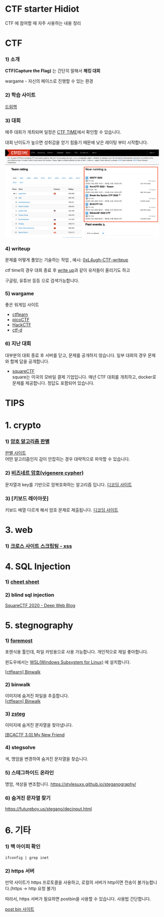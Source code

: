 # CTF starter Hidiot

CTF 에 참여할 때 자주 사용하는 내용 정리

# CTF
### 1) 소개
**CTF(Capture the Flag)** 는 간단히 말해서 **해킹 대회**

wargame - 자신의 페이스로 진행할 수 있는 환경

### 2) 학습 사이트
[드림핵](https://dreamhack.io/)

### 3) 대회
매주 대회가 개최되며 일정은 [CTF TIME](https://ctftime.org/)에서 확인할 수 있습니다.

대회 난이도가 높으면 성취감을 얻기 힘들기 때문에 낮은 레이팅 부터 시작합니다.

![cover](./images/ctftime.png)

### 4) writeup
문제를 어떻게 풀었는 기술하는 작업
, 예시: [0xL4ugh-CTF-writeup](https://velog.io/@skyepodium/0xL4ugh-CTF-writeup)

ctf time의 경우 대회 종료 후 [write up](https://ctftime.org/event/1660/tasks/)과 같이 유저들이 올리기도 하고

구글링, 유튜브 등등 으로 검색가능합니다.


### 5) wargame
좋은 워게임 사이트
- [ctflearn](https://ctflearn.com/)
- [picoCTF](https://picoctf.org/)
- [HackCTF](https://ctf.j0n9hyun.xyz/)
- [ctf-d](http://ctf-d.com/)

### 6) 지난 대회
대부분의 대회 종료 후 서버를 닫고, 문제를 공개하지 않습니다. 일부 대회의 경우 문제와 함께 답을 공개합니다.

- [squareCTF](https://squarectf.com/)   
    square는 미국의 모바일 결제 기업입니다. 매년 CTF 대회를 개최하고, docker로 문제를 제공합니다. 정답도 포함되어 있습니다.

# TIPS
# 1. crypto
### 1) [암호 알고리즘 판별](https://github.com/skyepodium/ctf-starter-hidiot/blob/main/crypto/cipher-identifier.md)
[판별 사이트](https://www.dcode.fr/cipher-identifier)   
어떤 알고리즘인지 감이 안잡히는 경우 대략적으로 파악할 수 있습니다.   

### 2) [비즈네르 암호(vigenere cypher)](https://github.com/skyepodium/ctf-starter-hidiot/blob/main/crypto/vigenere.md)
문자열과 key를 기반으로 암복호화하는 알고리즘 입니다.
[디코딩 사이트](https://gchq.github.io/CyberChef/#recipe=Vigen%C3%A8re_Decode('blorpy')&input=Z3dveHtSZ3Fzc2loWXNwT250cXB4c30)

### 3) [키보드 레이아웃]
키보드 배열 다르게 해서 암호 문제로 제출됩니다.
[디코딩 사이트](https://awsm-tools.com/text/keyboard-layout)


# 3. web
### 1) [크로스 사이트 스크립팅 - xss](https://github.com/skyepodium/ctf-starter-hidiot/blob/main/web/xss.md)

# 4. SQL Injection
### 1) [cheet sheet](https://github.com/skyepodium/ctf-starter-hidiot/blob/main/sqli/sheet.md)

### 2) blind sql injection
[SquareCTF 2020 - Deep Web Blog](https://velog.io/@skyepodium/SquareCTF-Writeup)

# 5. stegnography
### 1) [foremost](http://foremost.sourceforge.net/)
포렌식용 툴인데, 파일 카빙용으로 사용 가능합니다. 개인적으로 제일 좋아합니다.

윈도우에서는 [WSL(Windows Subsystem for Linux)](https://docs.microsoft.com/ko-kr/windows/wsl/install) 에 설치합니다.

[[ctflearn] Binwalk](https://skyepodium.tistory.com/entry/ctflearn-Binwalk?category=1029036)

### 2) binwalk
이미지에 숨겨진 파일을 추출합니다.   
[[ctflearn] Binwalk](https://skyepodium.tistory.com/entry/ctflearn-Binwalk?category=1029036)

### 3) [zsteg](https://github.com/zed-0xff/zsteg)
이미지에 숨겨진 문자열을 찾아냅니다.

[[BCACTF 3.0] My New Friend](https://skyepodium.tistory.com/entry/BCACTF-30-My-New-Friend)

### 4) stegsolve
색, 명암을 변경하여 숨겨진 문자열을 찾습니다.

### 5) 스테그하이드 온라인
명암, 색상을 변조합니다.
https://stylesuxx.github.io/steganography/

### 6) 숨겨진 문자열 찾기  
https://futureboy.us/stegano/decinput.html
# 6. 기타
### 1) 맥 아이피 확인
```
ifconfig | grep inet
```

### 2) https 서버
만약 사이트가 https 프로토콜을 사용하고, 로컬의 서버가 http이면 전송이 불가능합니다.(https -> http 요청 불가)

따라서, https 서버가 필요하면 postbin을 사용할 수 있습니다. 사용법 간단합니다.

[post bin 사이트](https://www.toptal.com/developers/postbin/)
